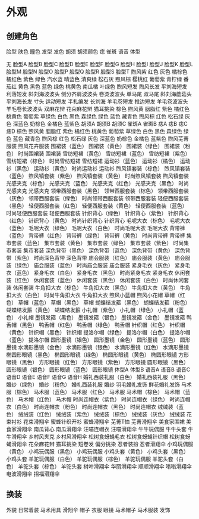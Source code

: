 # 外观

## 创建角色

脸型
肤色
瞳色
发型
发色
胡须
胡须颜色
痣
雀斑
语音
体型


无
脸型A
脸型B
脸型C
脸型D
脸型E
脸型F
脸型G
脸型H
脸型I
脸型J
脸型K
脸型L
脸型M
脸型N
脸型O
脸型P
脸型Q
脸型R
脸型S
脸型T
煦风紫
红色
灰色
橘棕色
橘红色
紫色
绿色
汽水蓝
晴蓝色
清爽绿
松石灰
煦风棕
樱桃红
葡萄紫
青柠绿
番茄红
黄色
黑色
蓝色
绿色
桃黄色
南瓜橘
叶绿色
煦风短发
煦风长发
平刘海短发
利落短发
斜刘海波波头
侧分齐肩波波头
卷烫波波头
单马尾
双马尾
斜刘海蘑菇头
平刘海长发
寸头
运动短发
半扎编发
长刘海
羊毛卷短发
推边短发
羊毛卷波波头
羊毛卷长波波头
双麻花辫
花朵麻花辫
猫耳挑染
棕色
煦风黄
胭脂红
紫色
橘红色
桃黄色
葡萄紫
草绿色
白色
黑色
森绿色
绿色
蓝色
藏青色
煦风棕
红色
松石绿
灰色
深蓝色
奶棕色
金橘色
蓝紫色
胡须A
胡须B
胡须C
雀斑A
雀斑B
痣A
痣B
痣C
痣D
棕色
煦风黄
胭脂红
紫色
橘红色
桃黄色
葡萄紫
草绿色
白色
黑色
森绿色
绿色
蓝色
藏青色
煦风棕
红色
松石绿
灰色
深蓝色
奶棕色
金橘色
蓝紫色
煦风芜菁服装
煦风花卉服装
围裙装（蓝色）
围裙装（黄色）
围裙装（绿色）
围裙装（粉色）
时尚围裙装
围裙装
雪纺短裙（黄色）
雪纺短裙（蓝色）
雪纺短裙（紫色）
雪纺短裙（棕色）
时尚雪纺短裙
雪纺短裙
运动衫（蓝色）
运动衫（橘色）
运动衫（黑色）
运动衫（黄色）
时尚运动衫
运动衫
煦风镇套装（棕色）
煦风镇套装（蓝色）
煦风镇套装（紫色）
煦风镇套装（黄色）
时尚煦风镇套装
煦风镇套装
光感夹克（棕色）
光感夹克（蓝色）
光感夹克（红色）
光感夹克（黑色）
时尚光感夹克
光感夹克
领带西服套装（黑色）
领带西服套装（棕色）
领带西服套装（灰色）
领带西服套装（绿色）
时尚领带西服套装
领带西服套装
轻便西服套装（黑色）
轻便西服套装（红色）
轻便西服套装（黄色）
轻便西服套装（蓝色）
时尚轻便西服套装
轻便西服套装
针织背心（绿色）
针织背心（紫色）
针织背心（红色）
针织背心（黄色）
时尚针织背心
针织背心
毛呢大衣（棕色）
毛呢大衣（蓝色）
毛呢大衣（绿色）
毛呢大衣（白色）
时尚毛呢大衣
毛呢大衣
背带裤（蓝色）
背带裤（红色）
背带裤（绿色）
背带裤（黄色）
时尚背带裤
背带裤
集市套装（蓝色）
集市套装（黄色）
集市套装（绿色）
集市套装（紫色）
时尚集市套装
集市套装
深色背带（黑色）
深色背带（蓝色）
深色背带（黄色）
深色背带（紫色）
时尚深色背带
深色背带
庙会服装（红色）
庙会服装（黄色）
庙会服装（绿色）
庙会服装（蓝色）
时尚庙会服装
庙会服装
紧身毛衣（灰色）
紧身毛衣（蓝色）
紧身毛衣（白色）
紧身毛衣（黑色）
时尚紧身毛衣
紧身毛衣
休闲套装（红色）
休闲套装（蓝色）
休闲套装（黑色）
休闲套装（白色）
时尚休闲套装
休闲套装
牛角扣大衣（棕色）
牛角扣大衣（黑色）
牛角扣大衣（黄色）
牛角扣大衣（白色）
时尚牛角扣大衣
牛角扣大衣
煦风小蓝帽
煦风小花帽
草帽（红色）
草帽（蓝色）
草帽（黑色）
草帽
蝴蝶结发箍（黑色）
蝴蝶结发箍（粉色）
蝴蝶结发箍（黄色）
蝴蝶结发箍
小礼帽（紫色）
小礼帽（绿色）
小礼帽（蓝色）
小礼帽
墨镜发箍（黑色）
墨镜发箍（银色）
墨镜发箍（金色）
墨镜发箍
鸭舌帽（黑色）
鸭舌帽（红色）
鸭舌帽（绿色）
鸭舌帽
针织帽（红色）
针织帽（黄色）
针织帽（黑色）
针织帽
提洛尔帽（绿色）
提洛尔帽（白色）
提洛尔帽（蓝色）
提洛尔帽
圆形墨镜（银色）
圆形墨镜（金色）
圆形墨镜（蓝色）
圆形墨镜
水滴形墨镜（金色）
水滴形墨镜（银色）
水滴形墨镜（红色）
水滴形墨镜
椭圆形眼镜（黑色）
椭圆形眼镜（绿色）
椭圆形眼镜（黄色）
椭圆形眼镜
方形眼镜（黑色）
方形眼镜（红色）
方形眼镜（紫色）
方形眼镜
圆形眼镜（黑色）
圆形眼镜（银色）
圆形眼镜（蓝色）
圆形眼镜
体型A
体型B
语音A
语音B
语音C
语音D
语音E
语音F
语音G
语音H
婚礼西装礼服（白色）
婚礼西装礼服（黑色）
婚纱（绿色）
婚纱（粉色）
婚礼西装礼服
婚纱
羽毛婚礼发饰
鲜花婚礼发饰
马术服（棕色）
马术服（蓝色）
马术服（红色）
马术服
马术帽（棕色）
马术帽（蓝色）
马术帽（红色）
马术帽
时尚连帽衣（紫色）
时尚连帽衣（绿色）
时尚连帽衣（白色）
时尚连帽衣（粉色）
时尚连帽衣（黑色）
时尚连帽衣
绒绒装（蓝色）
绒绒装（红色）
绒绒装（紫色）
绒绒装（棕色）
绒绒装（灰色）
绒绒装
花束衬衫
花束滑翔伞
蜜蜂针织开衫
蜜蜂滑翔伞
芜菁T恤
芜菁滑翔伞
美食家围裙
美食家滑翔伞
南瓜背心
南瓜滑翔伞
汪喵连帽衣
汪喵滑翔伞
牛牛玩偶服
牛牛头套
牛牛滑翔伞
乡村风夹克
乡村风滑翔伞
松树食蚜蝇毛衣
松树食蚜蝇针织帽
松树食蚜蝇滑翔伞
花朵麻花辫
猫耳挑染
短卷发
偏分挑染
忍者装扮
忍者滑翔伞
小鸡玩偶服（黄色）
小鸡玩偶服（黑色）
小鸡玩偶服
小鸡头套（黄色）
小鸡头套（黑色）
小鸡头套
羊驼玩偶服（白色）
羊驼玩偶服（棕色）
羊驼玩偶服
羊驼头套（白色）
羊驼头套（棕色）
羊驼头套
树叶滑翔伞
华丽滑翔伞
顺顺滑翔伞
嗡嗡滑翔伞
电波滑翔伞
招福滑翔伞

## 换装

外貌
日常着装
马术用具
滑翔伞
帽子
衣服
眼镜
马术帽子
马术服装
发饰
